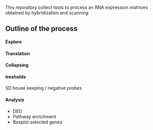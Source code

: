 This repository collect tools to process an RNA expression matrices obtained by hybridization and scanning

## Outline of the process

#### Explore

#### Translation

#### Collapsing

#### tresholds

SD
house keeping / negative probes

#### Analysis

- DEG  
- Pathway enrichment
- Boxplot selected genes
